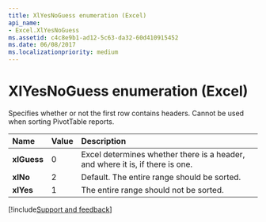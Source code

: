 ```yaml
---
title: XlYesNoGuess enumeration (Excel)
api_name:
- Excel.XlYesNoGuess
ms.assetid: c4c8e9b1-ad12-5c63-da32-60d410915452
ms.date: 06/08/2017
ms.localizationpriority: medium
---
```



# XlYesNoGuess enumeration (Excel)

Specifies whether or not the first row contains headers. Cannot be used when sorting PivotTable reports.



|Name|Value|Description|
|:-----|:-----|:-----|
| **xlGuess**|0|Excel determines whether there is a header, and where it is, if there is one.|
| **xlNo**|2|Default. The entire range should be sorted.|
| **xlYes**|1|The entire range should not be sorted.|

[!include[Support and feedback](~/includes/feedback-boilerplate.md)]